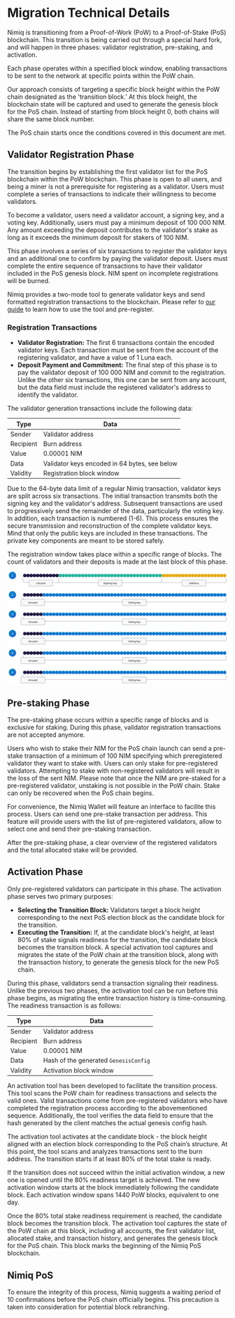 # Migration Technical Details

Nimiq is transitioning from a Proof-of-Work (PoW) to a Proof-of-Stake (PoS) blockchain. This transition is being carried out through a special hard fork, and will happen in three phases: validator registration, pre-staking, and activation.

Each phase operates within a specified block window, enabling transactions to be sent to the network at specific points within the PoW chain.

Our approach consists of targeting a specific block height within the PoW chain designated as the 'transition block.' At this block height, the blockchain state will be captured and used to generate the genesis block for the PoS chain. Instead of starting from block height 0, both chains will share the same block number.

The PoS chain starts once the conditions covered in this document are met.

## Validator Registration Phase

The transition begins by establishing the first validator list for the PoS blockchain within the PoW blockchain. This phase is open to all users, and being a miner is not a prerequisite for registering as a validator. Users must complete a series of transactions to indicate their willingness to become validators.

To become a validator, users need a validator account, a signing key, and a voting key. Additionally, users must pay a minimum deposit of 100 000 NIM. Any amount exceeding the deposit contributes to the validator's stake as long as it exceeds the minimum deposit for stakers of 100 NIM.

This phase involves a series of six transactions to register the validator keys and an additional one to confirm by paying the validator deposit. Users must complete the entire sequence of transactions to have their validator included in the PoS genesis block. NIM spent on incomplete registrations will be burned.

Nimiq provides a two-mode tool to generate validator keys and send formatted registration transactions to the blockchain. Please refer to [our guide](migration-validators) to learn how to use the tool and pre-register.

### Registration Transactions

- **Validator Registration:** The first 6 transactions contain the encoded validator keys. Each transaction must be sent from the account of the registering validator, and have a value of 1 Luna each.
- **Deposit Payment and Commitment:** The final step of this phase is to pay the validator deposit of 100 000 NIM and commit to the registration. Unlike the other six transactions, this one can be sent from any account, but the data field must include the registered validator's address to identify the validator.

The validator generation transactions include the following data:

| Type      | Data                                          |
| ----------| --------------------------------------------- |
| Sender    | Validator address                             |
| Recipient | Burn address                                  |
| Value     | 0.00001 NIM                                   |
| Data      | Validator keys encoded in 64 bytes, see below |
| Validity  | Registration block window                     |

Due to the 64-byte data limit of a regular Nimiq transaction, validator keys are split across six transactions. The initial transaction transmits both the signing key and the validator's address. Subsequent transactions are used to progressively send the remainder of the data, particularly the voting key. In addition, each transaction is numbered (1-6). This process ensures the secure transmission and reconstruction of the complete validator keys. Mind that only the public keys are included in these transactions. The private key components are meant to be stored safely.

The registration window takes place within a specific range of blocks. The count of validators and their deposits is made at the last block of this phase.

![Structure of validator registration transaction data](/assets/images/protocol/migration-txs.png)

## Pre-staking Phase

The pre-staking phase occurs within a specific range of blocks and is exclusive for staking. During this phase, validator registration transactions are not accepted anymore.

Users who wish to stake their NIM for the PoS chain launch can send a pre-stake transaction of a minimum of 100 NIM specifying which preregistered validator they want to stake with. Users can only stake for pre-registered validators. Attempting to stake with non-registered validators will result in the loss of the sent NIM. Please note that once the NIM are pre-staked for a pre-registered validator, unstaking is not possible in the PoW chain. Stake can only be recovered when the PoS chain begins.

For convenience, the Nimiq Wallet will feature an interface to facilite this process. Users can send one pre-stake transaction per address. This feature will provide users with the list of pre-registered validators, allow to select one and send their pre-staking transaction.

After the pre-staking phase, a clear overview of the registered validators and the total allocated stake will be provided.

## Activation Phase

Only pre-registered validators can participate in this phase. The activation phase serves two primary purposes:

- **Selecting the Transition Block:** Validators target a block height corresponding to the next PoS election block as the candidate block for the transition.
- **Executing the Transition:** If, at the candidate block's height, at least 80% of stake signals readiness for the transition, the candidate block becomes the transition block. A special activation tool captures and migrates the state of the PoW chain at the transition block, along with the transaction history, to generate the genesis block for the new PoS chain.

During this phase, validators send a transaction signaling their readiness. Unlike the previous two phases, the activation tool can be run before this phase begins, as migrating the entire transaction history is time-consuming. The readiness transaction is as follows:

| Type      | Data                    |
| --------- | ----------------------- |
| Sender    | Validator address       |
| Recipient | Burn address            |
| Value     | 0.00001 NIM             |
| Data      | Hash of the generated `GenesisConfig`             |
| Validity  | Activation block window |

An activation tool has been developed to facilitate the transition process. This tool scans the PoW chain for readiness transactions and selects the valid ones. Valid transactions come from pre-registered validators who have completed the registration process according to the abovementioned sequence. Additionally, the tool verifies the data field to ensure that the hash generated by the client matches the actual genesis config hash.

The activation tool activates at the candidate block - the block height aligned with an election block corresponding to the PoS chain’s structure. At this point, the tool scans and analyzes transactions sent to the burn address. The transition starts if at least 80% of the total stake is ready.

If the transition does not succeed within the initial activation window, a new one is opened until the 80% readiness target is achieved. The new activation window starts at the block immediately following the candidate block. Each activation window spans 1440 PoW blocks, equivalent to one day.

Once the 80% total stake readiness requirement is reached, the candidate block becomes the transition block. The activation tool captures the state of the PoW chain at this block, including all accounts, the first validator list, allocated stake, and transaction history, and generates the genesis block for the PoS chain. This block marks the beginning of the Nimiq PoS blockchain.

## Nimiq PoS

To ensure the integrity of this process, Nimiq suggests a waiting period of 10 confirmations before the PoS chain officially begins. This precaution is taken into consideration for potential block rebranching.
